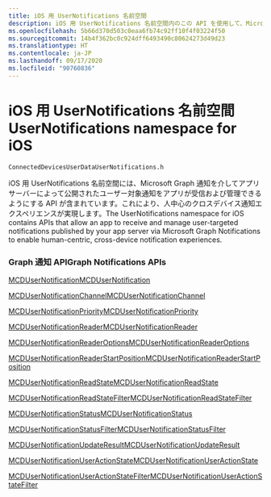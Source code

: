 ```yaml
---
title: iOS 用 UserNotifications 名前空間
description: iOS 用 UserNotifications 名前空間内のこの API を使用して、Microsoft Graph 通知を介してアプリ サーバーによって公開されたユーザー通知を受信および管理します。
ms.openlocfilehash: 5b66d370d503c0eaa6fb74c92ff10f4f03224f50
ms.sourcegitcommit: 14b4f362bc0c924dff6493490c80624273d49d23
ms.translationtype: HT
ms.contentlocale: ja-JP
ms.lasthandoff: 09/17/2020
ms.locfileid: "90760836"
---
```

# <a name="usernotifications-namespace-for-ios"></a><span data-ttu-id="b4f24-103">iOS 用 UserNotifications 名前空間</span><span class="sxs-lookup"><span data-stu-id="b4f24-103">UserNotifications namespace for iOS</span></span>

```
ConnectedDevicesUserDataUserNotifications.h
```

<span data-ttu-id="b4f24-104">iOS 用 UserNotifications 名前空間には、Microsoft Graph 通知を介してアプリ サーバーによって公開されたユーザー対象通知をアプリが受信および管理できるようにする API が含まれています。これにより、人中心のクロスデバイス通知エクスペリエンスが実現します。</span><span class="sxs-lookup"><span data-stu-id="b4f24-104">The UserNotifications namespace for iOS contains APIs that allow an app to receive and manage user-targeted notifications published by your app server via Microsoft Graph Notifications to enable human-centric, cross-device notification experiences.</span></span> 

### <a name="graph-notifications-apis"></a><span data-ttu-id="b4f24-105">Graph 通知 API</span><span class="sxs-lookup"><span data-stu-id="b4f24-105">Graph Notifications APIs</span></span>

[<span data-ttu-id="b4f24-106">MCDUserNotification</span><span class="sxs-lookup"><span data-stu-id="b4f24-106">MCDUserNotification</span></span>](MCDUserNotification.md)

[<span data-ttu-id="b4f24-107">MCDUserNotificationChannel</span><span class="sxs-lookup"><span data-stu-id="b4f24-107">MCDUserNotificationChannel</span></span>](MCDUserNotificationChannel.md)

[<span data-ttu-id="b4f24-108">MCDUserNotificationPriority</span><span class="sxs-lookup"><span data-stu-id="b4f24-108">MCDUserNotificationPriority</span></span>](MCDUserNotificationPriority.md)

[<span data-ttu-id="b4f24-109">MCDUserNotificationReader</span><span class="sxs-lookup"><span data-stu-id="b4f24-109">MCDUserNotificationReader</span></span>](MCDUserNotificationReader.md)

[<span data-ttu-id="b4f24-110">MCDUserNotificationReaderOptions</span><span class="sxs-lookup"><span data-stu-id="b4f24-110">MCDUserNotificationReaderOptions</span></span>](MCDUserNotificationReaderOptions.md)

[<span data-ttu-id="b4f24-111">MCDUserNotificationReaderStartPosition</span><span class="sxs-lookup"><span data-stu-id="b4f24-111">MCDUserNotificationReaderStartPosition</span></span>](MCDUserNotificationReaderStartPosition.md)

[<span data-ttu-id="b4f24-112">MCDUserNotificationReadState</span><span class="sxs-lookup"><span data-stu-id="b4f24-112">MCDUserNotificationReadState</span></span>](MCDUserNotificationReadState.md)

[<span data-ttu-id="b4f24-113">MCDUserNotificationReadStateFilter</span><span class="sxs-lookup"><span data-stu-id="b4f24-113">MCDUserNotificationReadStateFilter</span></span>](MCDUserNotificationReadStateFilter.md)

[<span data-ttu-id="b4f24-114">MCDUserNotificationStatus</span><span class="sxs-lookup"><span data-stu-id="b4f24-114">MCDUserNotificationStatus</span></span>](MCDUserNotificationStatus.md)

[<span data-ttu-id="b4f24-115">MCDUserNotificationStatusFilter</span><span class="sxs-lookup"><span data-stu-id="b4f24-115">MCDUserNotificationStatusFilter</span></span>](MCDUserNotificationStatusFilter.md)

[<span data-ttu-id="b4f24-116">MCDUserNotificationUpdateResult</span><span class="sxs-lookup"><span data-stu-id="b4f24-116">MCDUserNotificationUpdateResult</span></span>](MCDUserNotificationUpdateResult.md)

[<span data-ttu-id="b4f24-117">MCDUserNotificationUserActionState</span><span class="sxs-lookup"><span data-stu-id="b4f24-117">MCDUserNotificationUserActionState</span></span>](MCDUserNotificationUserActionState.md)

[<span data-ttu-id="b4f24-118">MCDUserNotificationUserActionStateFilter</span><span class="sxs-lookup"><span data-stu-id="b4f24-118">MCDUserNotificationUserActionStateFilter</span></span>](MCDUserNotificationUserActionStateFilter.md)

